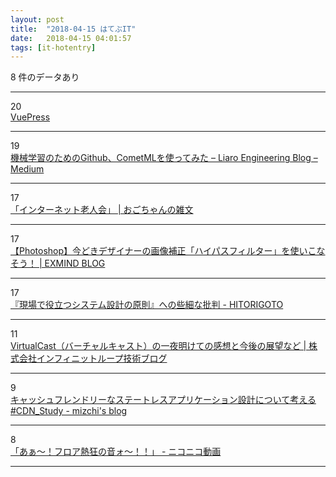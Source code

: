 ```yaml
---
layout: post
title:  "2018-04-15 はてぶIT"
date:   2018-04-15 04:01:57
tags: [it-hotentry]
---
```

8 件のデータあり

<hr><div class="row">
<div class="col-1"><span class="badge badge-pill badge-success h2">20</span></div>
<div class="col-11"><a href='https://vuepress.vuejs.org/' target='_blank'>VuePress</a></div>
</div>
<hr>
<div class="row">
<div class="col-1"><span class="badge badge-pill badge-success h2">19</span></div>
<div class="col-11"><a href='https://medium.com/liaro-engineering-blog/eed920be46c9' target='_blank'>機械学習のためのGithub、CometMLを使ってみた – Liaro Engineering Blog – Medium</a></div>
</div>
<hr>
<div class="row">
<div class="col-1"><span class="badge badge-pill badge-success h2">17</span></div>
<div class="col-11"><a href='http://www.nurs.or.jp/~ogochan/essay/archives/5129' target='_blank'>「インターネット老人会」 | おごちゃんの雑文</a></div>
</div>
<hr>
<div class="row">
<div class="col-1"><span class="badge badge-pill badge-success h2">17</span></div>
<div class="col-11"><a href='https://www.xws.jp/blog/2017/photoshop-tips-highpass' target='_blank'>【Photoshop】今どきデザイナーの画像補正「ハイパスフィルター」を使いこなそう！ | EXMIND BLOG</a></div>
</div>
<hr>
<div class="row">
<div class="col-1"><span class="badge badge-pill badge-success h2">17</span></div>
<div class="col-11"><a href='http://blog.hidenorigoto.com/entry/2018/04/14/014542' target='_blank'>『現場で役立つシステム設計の原則』への些細な批判 - HITORIGOTO</a></div>
</div>
<hr>
<div class="row">
<div class="col-1"><span class="badge badge-pill badge-success h2">11</span></div>
<div class="col-11"><a href='https://www.infiniteloop.co.jp/blog/2018/04/virtualcast-kongo/' target='_blank'>VirtualCast（バーチャルキャスト）の一夜明けての感想と今後の展望など | 株式会社インフィニットループ技術ブログ</a></div>
</div>
<hr>
<div class="row">
<div class="col-1"><span class="badge badge-pill badge-success h2">9</span></div>
<div class="col-11"><a href='http://mizchi.hatenablog.com/entry/2018/04/15/011520' target='_blank'>キャッシュフレンドリーなステートレスアプリケーション設計について考える #CDN_Study - mizchi's blog</a></div>
</div>
<hr>
<div class="row">
<div class="col-1"><span class="badge badge-pill badge-success h2">8</span></div>
<div class="col-11"><a href='http://www.nicovideo.jp/watch/sm33051262' target='_blank'>「あぁ～！フロア熱狂の音ォ〜！！」 - ニコニコ動画</a></div>
</div>
<hr>
